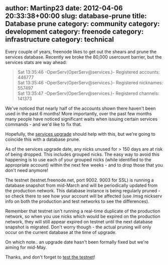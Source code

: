 author: Martinp23
date: 2012-04-06 20:33:38+00:00
slug: database-prune
title: Database prune
category: community
category: development
category: freenode
category: infrastructure
category: technical
---
Every couple of years, freenode likes to get out the shears and prune the services database. Recently we broke the 80,000 usercount barrier, but the services stats are way ahead:

> Sat 13:35:46 -OperServ(OperServ@services.)- Registered accounts: 446777<br>
> Sat 13:35:46 -OperServ(OperServ@services.)- Registered nicknames: 557497<br>
> Sat 13:35:47 -OperServ(OperServ@services.)- Registered channels: 141373<br>

We've noticed that nearly half of the accounts shown there haven't been used in
the past 6 months! More importantly, over the past few months many people have
noticed significant waits when issuing certain services commands - and we'd
like to fix that.

Hopefully, the [services
upgrade](http://blog.freenode.net/2012/04/help-us-test-our-services-upgrade/)
should help with this, but we're going to coincide this with a database prune.

As of the services upgrade date, any nicks unused for > 150 days are at risk of
being dropped. This includes grouped nicks. The easy way to avoid this
happening is to use each of your grouped nicks (while identified to the
appropriate account) within the next few weeks - and to drop those that you
don't need anymore!

The testnet (testnet.freenode.net, port 9002. 9003 for SSL) is running a
database snapshot from mid-March and will be periodically updated from the
production network. This database instance is being regularly pruned - so check
there to see how your account will be affected (use /msg nickserv info on both
the production and test networks to see the differences).

Remember that testnet isn't running a real-time duplicate of the production
network, so when you use nicks which would be expired on the production
network, they will still appear expired on testnet until the next database
snapshot is migrated. Don't worry though - the actual pruning will only occur
on the current database at the time of upgrade.

On which note.. an upgrade date hasn't been formally fixed but we're aiming for
mid-May.

Thanks, and don't forget to [test the
testnet](http://blog.freenode.net/2012/04/help-us-test-our-services-upgrade/)!
